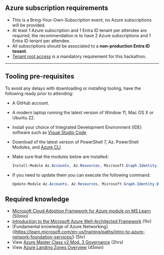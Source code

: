 ## Azure subscription requirements

- This is a Bring-Your-Own-Subscription event; no Azure subscriptions will be provided.
- At least 1 Azure subscription and 1 Entra ID tenant per attendee are required; the recommendation is to have 2 Azure subscriptions and 1 Entra ID tenant per attendee.
- All subscriptions should be associated to a **non-production Entra ID tenant**.
- [Tenant root access](https://github.com/Azure/Enterprise-Scale/wiki/Deploying-ALZ-Pre-requisites) is a mandatory requirement for this hackathon.

---

## Tooling pre-requisites

To avoid any delays with downloading or installing tooling, have the following ready prior to attending:

- A GitHub account.

- A modern laptop running the latest version of Window 11, Mac OS X or Ubuntu 22.

- Install your choice of Integrated Development Environment (IDE) software such as [Visual Studio Code](https://code.visualstudio.com/download)

- Download of the latest version of PowerShell 7, Az. PowerShell Modules, and [Azure CLI](https://docs.microsoft.com/en-us/cli/azure/install-azure-cli?view=azure-cli-latest)

- Make sure that the modules below are installed:
  
  ```powershell
  Install-Module Az.Accounts, Az.Resources, Microsoft.Graph.Identity.DirectoryManagement, Microsoft.Graph.Applications
  ```

- If you need to update them you can execute the following command:
  
  ```powershell
  Update-Module Az.Accounts, Az.Resources, Microsoft.Graph.Identity.DirectoryManagement, Microsoft.Graph.Applications
  ```

## Required knowledge

- [Microsoft Cloud Adoption Framework for Azure module on MS Learn](https://learn.microsoft.com/en-us/training/modules/microsoft-cloud-adoption-framework-for-azure/) (50min)
- [Introduction to the Microsoft Azure Well-Architected Framework](https://learn.microsoft.com/en-us/training/modules/azure-well-architected-introduction/) (1hr)
- [Fundamental knowledge of Azure Networking]((https://learn.microsoft.com/en-us/training/paths/intro-to-azure-network-foundation-services/) (5hr)
- View [Azure Master Class v2 Mod. 3 Governance](https://www.youtube.com/watch?v=mluS8ovuBKg) (2hrs)
- View [Azure Landing Zones Overview](https://www.youtube.com/watch?v=eLSjnF6Crlw) (45min)
